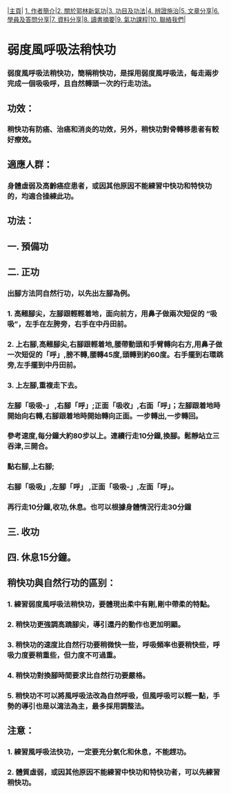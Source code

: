 |[主頁](/README.md)| [1. 作者簡介](/a10.md)|[2. 關於郭林新氣功](/a1.md)|[3. 功目及功法](/a2.md)|[4. 辨證施治](/a3.md)|[5. 文章分享](/a5.md)|[6. 學員及答問分享](/a6.md)|[7. 資料分享](/a7.md)|[8. 讀書摘要](/a4.md)|[9. 氣功課程](/郭林新氣功課程.md)|[10. 聯絡我們](/a9.md)|

# 弱度風呼吸法稍快功

### 弱度風呼吸法稍快功，簡稱稍快功，是採用弱度風呼吸法，每走兩步完成一個吸吸呼，且自然轉頭一次的行走功法。

## 功效：
### 稍快功有防癌、治癌和消炎的功效，另外，稍快功對骨轉移患者有較好療效。

## 適應人群：
### 身體虛弱及高齡癌症患者，或因其他原因不能練習中快功和特快功的，均適合操練此功。

## 功法：
## 一. 預備功
## 二. 正功
### 出腳方法同自然行功，以先出左腳為例。
### 1. 高翹腳尖，左腳跟輕輕着地，面向前方，用鼻子做兩次短促的 “吸吸”，左手在左胯旁，右手在中丹田前。
### 2. 上右腳,高翹腳尖,右腳跟輕着地,腰帶動頭和手臂轉向右方,用鼻子做一次短促的「呼」,膀不轉,腰轉45度,頭轉到約60度。右手擺到右環跳旁,左手擺到中丹田前。
### 3. 上左腳,重複走下去。
### 左腳「吸吸-」 ,右腳「呼」;正面「吸收」,右面「呼」；左腳跟着地時開始向右轉,右腳跟着地時開始轉向正面。一步轉出,一步轉回。
### 參考速度,每分鐘大約80步以上。連續行走10分鐘,換腳。鬆靜站立三吞津,三開合。
### 點右腳,上右腳;
### 右腳「吸吸」,左腳「呼」 ,正面「吸吸-」,左面「呼」。
### 再行走10分鐘,收功,休息。也可以根據身體情況行走30分鐘
## 三. 收功
## 四. 休息15分鐘。

## 稍快功與自然行功的區别：
### 1. 練習弱度風呼吸法稍快功，要體現出柔中有剛,剛中帶柔的特點。
### 2. 稍快功更強調高蹺腳尖，導引還丹的動作也更加明顯。
### 3. 稍快功的速度比自然行功要稍微快一些，呼吸頻率也要稍快些，呼吸力度要稍重些，但力度不可過重。
### 4. 稍快功對換腳時間要求比自然行功要嚴格。
### 5. 稍快功不可以將風呼吸法改為自然呼吸，但風呼吸可以輕一點，手勢的導引也是以瀉法為主，最多採用調整法。

## 注意：
### 1. 練習風呼吸法快功，一定要充分氣化和休息，不能趕功。
### 2. 體質虛弱，或因其他原因不能練習中快功和特快功者，可以先練習稍快功。




